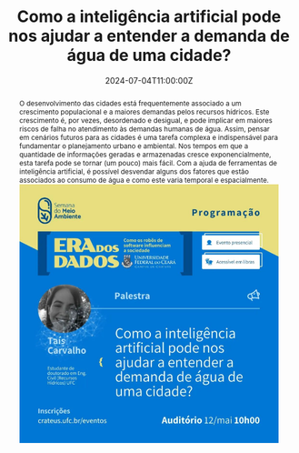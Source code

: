 ---
title: 'Como a inteligência artificial pode nos ajudar a entender a demanda de água de uma cidade?'

event: Semana do Meio Ambiente
event_url: https://sistemas.crateus.ufc.br/eventos/evento/250

location: Crateús, Brazil
address:
  country: Brazil

summary: 'O desenvolvimento das cidades está frequentemente associado a um crescimento populacional e a maiores demandas pelos recursos hídricos. Com a ajuda de ferramentas de inteligência artificial, é possível desvendar alguns dos fatores que estão associados ao consumo de água e como este varia temporal e espacialmente.'
abstract: 'O desenvolvimento das cidades está frequentemente associado a um crescimento populacional e a maiores demandas pelos recursos hídricos. Este crescimento é, por vezes, desordenado e desigual, e pode implicar em maiores riscos de falha no atendimento às demandas humanas de água. Assim, pensar em cenários futuros para as cidades é uma tarefa complexa e indispensável para fundamentar o planejamento urbano e ambiental. Nos tempos em que a quantidade de informações geradas e armazenadas cresce exponencialmente, esta tarefa pode se tornar (um pouco) mais fácil. Com a ajuda de ferramentas de inteligência artificial, é possível desvendar alguns dos fatores que estão associados ao consumo de água e como este varia temporal e espacialmente.
![Image alt](banner.png)'

# Talk start and end times.
#   End time can optionally be hidden by prefixing the line with `#`.
date: '2024-07-04T11:00:00Z'
date_end: '2024-07-04T12:00:00Z'
all_day: false

# Schedule page publish date (NOT talk date).
publishDate: '2017-01-01T00:00:00Z'

authors: []
tags: []

# Is this a featured talk? (true/false)
featured: false

image:
  caption: 'Image credit: [**Unsplash**](https://unsplash.com/photos/bzdhc5b3Bxs)'
  focal_point: Right

links:
#  - icon: twitter
#    icon_pack: fab
#    name: Follow
#    url: https://x.com/Sca_DS/status/1807730876656037993
#url_code: ''
#url_pdf: ''
url_slides: 'uploads/Talk_Aprendizado-maquina-demanda.pdf'
url_video: ''

# Markdown Slides (optional).
#   Associate this talk with Markdown slides.
#   Simply enter your slide deck's filename without extension.
#   E.g. `slides = "example-slides"` references `content/slides/example-slides.md`.
#   Otherwise, set `slides = ""`.
# slides: ""

# Projects (optional).
#   Associate this post with one or more of your projects.
#   Simply enter your project's folder or file name without extension.
#   E.g. `projects = ["internal-project"]` references `content/project/deep-learning/index.md`.
#   Otherwise, set `projects = []`.
#projects: 
#  - example
---